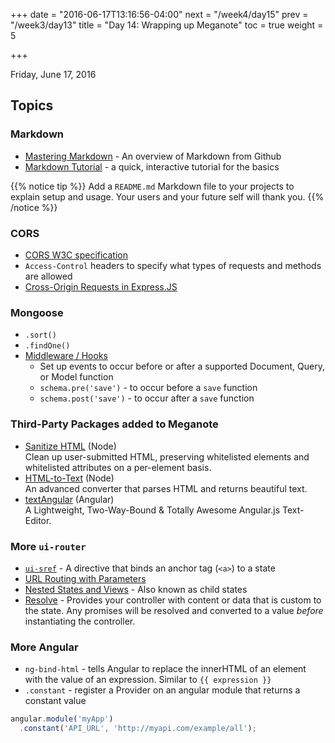 +++
date = "2016-06-17T13:16:56-04:00"
next = "/week4/day15"
prev = "/week3/day13"
title = "Day 14: Wrapping up Meganote"
toc = true
weight = 5

+++

<date>Friday, June 17, 2016</date>

## Topics

### Markdown
  * [Mastering Markdown](https://guides.github.com/features/mastering-markdown/) - An overview of Markdown from Github
  * [Markdown Tutorial](http://www.markdowntutorial.com/) - a quick, interactive tutorial for the basics

  {{% notice tip %}}
  Add a `README.md` Markdown file to your projects to explain setup and usage.  Your users and your future self will thank you.
  {{% /notice %}}

### CORS
  * [CORS W3C specification](https://www.w3.org/TR/cors/)
  * `Access-Control` headers to specify what types of requests and methods are allowed
  * [Cross-Origin Requests in Express.JS](http://justindavis.co/2015/08/31/CORS-in-Express/)

### Mongoose
  * `.sort()`
  * `.findOne()`
  * [Middleware / Hooks](http://mongoosejs.com/docs/middleware.html)
    * Set up events to occur before or after a supported Document, Query, or Model function
    * `schema.pre('save')` - to occur before a `save` function
    * `schema.post('save')` - to occur after a `save` function

### Third-Party Packages added to Meganote
  * [Sanitize HTML](https://www.npmjs.com/package/sanitize-html) (Node)
  <br>Clean up user-submitted HTML, preserving whitelisted elements and whitelisted attributes on a per-element basis.
  * [HTML-to-Text](https://www.npmjs.com/package/html-to-text) (Node)
  <br>An advanced converter that parses HTML and returns beautiful text.
  * [textAngular](http://textangular.com/) (Angular)
  <br>A Lightweight, Two-Way-Bound & Totally Awesome Angular.js Text-Editor.

### More `ui-router`
  * [`ui-sref`](http://angular-ui.github.io/ui-router/1.0.0-alpha.3/modules/ng1_directives.html#uisrefng1) - A directive that binds an anchor tag (`<a>`) to a state
  * [URL Routing with Parameters](https://github.com/angular-ui/ui-router/wiki/URL-Routing#url-parameters)
  * [Nested States and Views](https://github.com/angular-ui/ui-router/wiki/Nested-States-%26-Nested-Views) - Also known as child states
  * [Resolve](https://github.com/angular-ui/ui-router/wiki#resolve) - Provides your controller with content or data that is custom to the state.  Any promises will be resolved and converted to a value _before_ instantiating the controller.

### More Angular
  * `ng-bind-html` - tells Angular to replace the innerHTML of an element with the value of an expression.  Similar to `{{ expression }}`
  * `.constant` - register a Provider on an angular module that returns a constant value

  ```js
  angular.module('myApp')
    .constant('API_URL', 'http://myapi.com/example/all');
  ```
